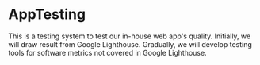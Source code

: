 # AppTesting
This is a testing system to test our in-house web app's quality. Initially, we will draw result from Google Lighthouse. Gradually, we will develop testing tools for software metrics not covered in Google Lighthouse.
